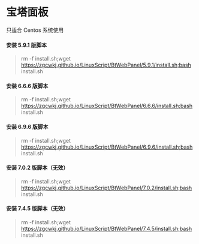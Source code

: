# 宝塔面板

只适合 Centos 系统使用

#### 安装 5.9.1 版脚本

> rm -f install.sh;wget https://zgcwkj.github.io/LinuxScript/BtWebPanel/5.9.1/install.sh;bash install.sh

#### 安装 6.6.6 版脚本

> rm -f install.sh;wget https://zgcwkj.github.io/LinuxScript/BtWebPanel/6.6.6/install.sh;bash install.sh

#### 安装 6.9.6 版脚本

> rm -f install.sh;wget https://zgcwkj.github.io/LinuxScript/BtWebPanel/6.9.6/install.sh;bash install.sh

#### 安装 7.0.2 版脚本（无效）

> rm -f install.sh;wget https://zgcwkj.github.io/LinuxScript/BtWebPanel/7.0.2/install.sh;bash install.sh

#### 安装 7.4.5 版脚本（无效）

> rm -f install.sh;wget https://zgcwkj.github.io/LinuxScript/BtWebPanel/7.4.5/install.sh;bash install.sh
